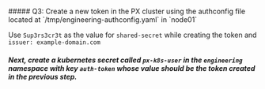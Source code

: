 </br>
##### Q3: Create a new token in the PX cluster using the authconfig file located at `/tmp/engineering-authconfig.yaml` in `node01`


Use `Sup3rs3cr3t` as the value for `shared-secret` while creating the token and `issuer: example-domain.com`


##### Next, create a kubernetes secret called `px-k8s-user` in the `engineering` namespace with key `auth-token` whose value should be the token created in the previous step.


